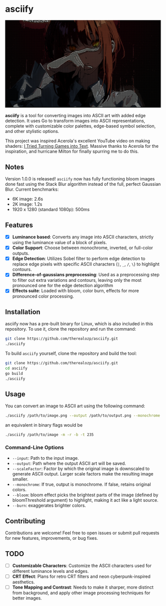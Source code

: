 # asciify

![asciified image of Makima](assets/image.png)

**asciify** is a tool for converting images into ASCII art with added edge detection. It uses Go to transform images into ASCII representations, complete with customizable color palettes, edge-based symbol selection, and other stylistic options.

This project was inspired Acerola's excellent YouTube video on making shaders: [I Tried Turning Games into Text](https://www.youtube.com/watch?v=gg40RWiaHRY&t=917s). Massive thanks to Acerola for the inspiration, and hurricane Milton for finally spurring me to do this.

## Notes

Version 1.0.0 is released! `asciify` now has fully functioning bloom images done fast using the Stack Blur algorithm instead of the full, perfect Gaussian Blur. Current benchmarks:

- 6K image: 2.6s
- 2K image: 1.2s
- 1920 x 1280 (standard 1080p): 500ms

## Features

- [x] **Luminance based**: Converts any image into ASCII characters, strictly using the luminance value of a block of pixels.
- [x] **Color Support**: Choose between monochrome, inverted, or full-color outputs.
- [x] **Edge Detection**: Utilizes Sobel filter to perform edge detection to replace edge pixels with specific ASCII characters (`|`, `_`, `/`, `\`) to highlight contours.
- [x] **Difference-of-gaussians preprocessing**: Used as a preprocessing step to filter out extra variations and contours, leaving only the most pronounced one for the edge detection algorithm
- [x] **Effects suite**: Loaded with bloom, color burn, effects for more pronounced color processing.

## Installation

asciify now has a pre-built binary for Linux, which is also included in this repository. To use it, clone the repository and run the command:

```bash
git clone https://github.com/therealozp/asciify.git
./asciify
```

To build `asciify` yourself, clone the repository and build the tool:

```bash
git clone https://github.com/therealozp/asciify.git
cd asciify
go build
./asciify
```

## Usage

You can convert an image to ASCII art using the following command:

```bash
./asciify /path/to/image.png --output /path/to/output.png --monochrome --burn --bloom --thresh 235
```

an equivalent in binary flags would be

```bash
./asciify /path/to/image -m -r -b -t 235
```

### Command-Line Options

- `--input`: Path to the input image.
- `--output`: Path where the output ASCII art will be saved.
- `--scaleFactor`: Factor by which the original image is downscaled to generate ASCII output. Larger scale factors make the resulting image smaller.
- `--monochrome`: If true, output is monochrome. If false, retains original colors.
- `--bloom`: bloom effect picks the brightest parts of the image (defined by bloomThreshold argument) to highlight, making it act like a light source.
- `--burn`: exaggerates brighter colors.

## Contributing

Contributions are welcome! Feel free to open issues or submit pull requests for new features, improvements, or bug fixes.

## TODO

- [ ] **Customizable Characters**: Customize the ASCII characters used for different luminance levels and edges.
- [ ] **CRT Effect**: Plans for retro CRT filters and neon cyberpunk-inspired aesthetics.
- [ ] **Tone Mapping and Contrast**: Needs to make it sharper, more distinct from background, and apply other image processing techniques for better images.
